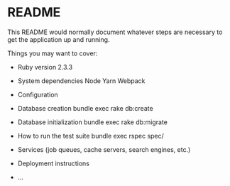 # README

This README would normally document whatever steps are necessary to get the
application up and running.

Things you may want to cover:

* Ruby version
    2.3.3

* System dependencies
    Node
    Yarn
    Webpack

* Configuration

* Database creation
    bundle exec rake db:create
    
* Database initialization
    bundle exec rake db:migrate

* How to run the test suite
    bundle exec rspec spec/

* Services (job queues, cache servers, search engines, etc.)

* Deployment instructions

* ...
